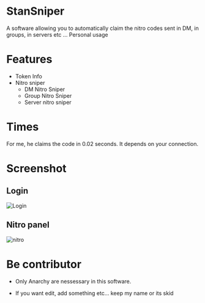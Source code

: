# StanSniper

A software allowing you to automatically claim the nitro codes sent in DM, in groups, in servers etc ...
Personal usage

# Features

- Token Info
- Nitro sniper
  - DM Nitro Sniper
  - Group Nitro Sniper
  - Server nitro sniper
  
# Times

For me, he claims the code in 0.02 seconds. It depends on your connection.

# Screenshot

## Login

![Login](https://cdn.discordapp.com/attachments/759464492907626540/770245018433617930/unknown.png)

## Nitro panel

![nitro](https://media.discordapp.net/attachments/759464492907626540/770245411301490708/unknown.png)

# Be contributor

- Only Anarchy are nessessary in this software.

- If you want edit, add something etc... keep my name or its skid
